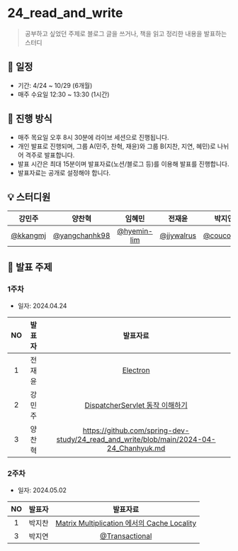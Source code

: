 # 24_read_and_write

> 공부하고 싶었던 주제로 블로그 글을 쓰거나, 책을 읽고 정리한 내용을 발표하는 스터디

## 📆 일정

- 기간: 4/24 ~ 10/29 (6개월)
- 매주 수요일 12:30 ~ 13:30 (1시간)

## 📑 진행 방식

- 매주 목요일 오후 8시 30분에 라이브 세션으로 진행됩니다.
- 개인 발표로 진행되며, 그룹 A(민주, 찬혁, 재윤)와 그룹 B(지찬, 지연, 혜민)로 나뉘어 격주로 발표합니다.
- 발표 시간은 최대 15분이며 발표자료(노션/블로그 등)를 이용해 발표를 진행합니다.
- 발표자료는 공개로 설정해야 합니다.

## 💡 스터디원

|                  강민주                   |                 양찬혁                  | 임혜민  |                전재윤                | 박지연  |                박지찬                 |
|:--------------------------------------:|:------------------------------------:|:----:|:---------------------------------:|:----:|:----------------------------------:|
| [@kkangmj](https://github.com/kkangmj) | [@yangchanhk98](https://github.com/yangchanhk98) | [@hyemin-lim](https://github.com/hyemin-lim) | [@jjywalrus](https://github.com/jjywalrus) | [@coucouluv](https://github.com/coucouluv)  | [@chan-park](https://github.com/chan-park) |

## 📌 발표 주제

### 1주차

- 일자: 2024.04.24

| NO | 발표자 | 발표자료 | 
|:--:|:--:|:----------:|
| 1  | 전재윤 | [Electron](https://jjywalrus.github.io/post%20formats/post-electron/) | 
|2| 강민주 | [DispatcherServlet 동작 이해하기](https://nettle-yellowhorn-6b9.notion.site/Dispatcher-Servlet-d83b96731fef497fb2f3118968509390?pvs=4) |
|3| 양찬혁 | https://github.com/spring-dev-study/24_read_and_write/blob/main/2024-04-24_Chanhyuk.md |

### 2주차

- 일자: 2024.05.02

| NO | 발표자 | 발표자료 | 
|:--:|:--:|:----------:|
| 1  | 박지찬 | [Matrix Multiplication 에서의 Cache Locality ](https://elastic-wrinkle-5a1.notion.site/Matrix-Multiplication-Cache-Locality-Pt-1-d6b940ca1bb6432ebefbc9574eb72e5b?pvs=4) | 
| 3  | 박지연 |[@Transactional](https://tarry-radar-21d.notion.site/Transactional-0c12c98b61b24af086ebb491d9ebffe8?pvs=4) | 

